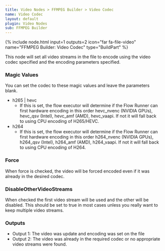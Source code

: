 ```yaml
---
title: Video Nodes > FFMPEG Builder > Video Codec
name: Video Codec
layout: default
plugin: Video Nodes
sub: FFMPEG Builder
---
```


{% include node.html input=1 outputs=2 icon="far fa-file-video" name="FFMPEG Builder: Video Codec" type="BuildPart" %}

This node will set all video streams in the file to encode using the video codec specified and the encoding parameters specified.

### Magic Values
You can set the codec to these magic values and leave the parameters blank.
* h265 | hevc
  * If this is set, the flow executor will determine if the Flow Runner can first hardware encoding in this order hevc_nvenc (NVIDIA GPUs), hevc_qsv (Intel), hevc_amf (AMD), hevc_vaapi.  If not it will fall back to using CPU encoding of H265/HEVC.
* h264
  *  If this is set, the flow executor will determine if the Flow Runner can first hardware encoding in this order h264_nvenc (NVIDIA GPUs), h264_qsv (Intel), h264_amf (AMD), h264_vaapi.  If not it will fall back to using CPU encoding of H264.

### Force
When force is checked, the video will be forced encoded even if it was already in the desired codec.

### DisableOtherVideoStreams
When checked the first video stream will be used and the other will be disabled.   This should be set to true in most cases unless you really want to keep multiple video streams.

### Outputs
* Output 1: The video was update and encoding was set on the file
* Output 2: The video was already in the required codec or no appropriate video streams were found.
